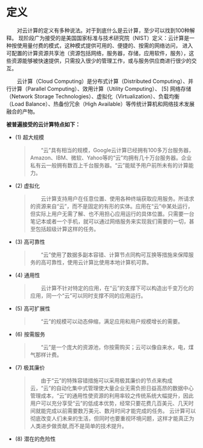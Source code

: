 # 定义
　　对云计算的定义有多种说法。对于到底什么是云计算，至少可以找到100种解释。 现阶段广为接受的是美国国家标准与技术研究院（NIST）定义：云计算是一种按使用量付费的模式，这种模式提供可用的、便捷的、按需的网络访问， 进入可配置的计算资源共享池（资源包括网络，服务器，存储，应用软件，服务），这些资源能够被快速提供，只需投入很少的管理工作，或与服务供应商进行很少的交互。

　　云计算（Cloud Computing）是分布式计算（Distributed Computing）、并行计算（Parallel Computing）、效用计算（Utility Computing）、 [5]  网络存储（Network Storage Technologies）、虚拟化（Virtualization）、负载均衡（Load Balance）、热备份冗余（High Available）等传统计算机和网络技术发展融合的产物。

**被普遍接受的云计算特点如下：**
* (1) 超大规模
    >　　“云”具有相当的规模，Google云计算已经拥有100多万台服务器， Amazon、IBM、微软、Yahoo等的“云”均拥有几十万台服务器。企业私有云一般拥有数百上千台服务器。“云”能赋予用户前所未有的计算能力。
* (2) 虚拟化
    >　　云计算支持用户在任意位置、使用各种终端获取应用服务。所请求的资源来自“云”，而不是固定的有形的实体。应用在“云”中某处运行，但实际上用户无需了解、也不用担心应用运行的具体位置。只需要一台笔记本或者一个手机，就可以通过网络服务来实现我们需要的一切，甚至包括超级计算这样的任务。
* (3) 高可靠性
    >　　“云”使用了数据多副本容错、计算节点同构可互换等措施来保障服务的高可靠性，使用云计算比使用本地计算机可靠。
* (4) 通用性
    >　　云计算不针对特定的应用，在“云”的支撑下可以构造出千变万化的应用，同一个“云”可以同时支撑不同的应用运行。
* (5) 高可扩展性
    >　　“云”的规模可以动态伸缩，满足应用和用户规模增长的需要。
* (6) 按需服务
    >　　“云”是一个庞大的资源池，你按需购买；云可以像自来水，电，煤气那样计费。
* (7) 极其廉价
    >　　由于“云”的特殊容错措施可以采用极其廉价的节点来构成云，“云”的自动化集中式管理使大量企业无需负担日益高昂的数据中心管理成本，“云”的通用性使资源的利用率较之传统系统大幅提升，因此用户可以充分享受“云”的低成本优势，经常只要花费几百美元、几天时间就能完成以前需要数万美元、数月时间才能完成的任务。
云计算可以彻底改变人们未来的生活，但同时也要重视环境问题，这样才能真正为人类进步做贡献,而不是简单的技术提升。
* (8) 潜在的危险性
    >
